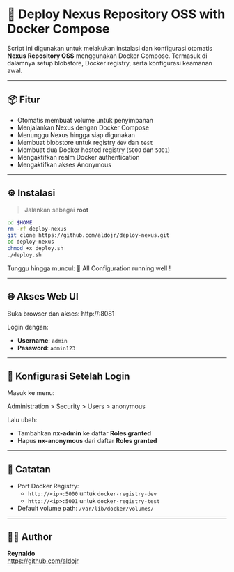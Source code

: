 # 🚀 Deploy Nexus Repository OSS with Docker Compose

Script ini digunakan untuk melakukan instalasi dan konfigurasi otomatis **Nexus Repository OSS** menggunakan Docker Compose. Termasuk di dalamnya setup blobstore, Docker registry, serta konfigurasi keamanan awal.

---

## 📦 Fitur

- Otomatis membuat volume untuk penyimpanan
- Menjalankan Nexus dengan Docker Compose
- Menunggu Nexus hingga siap digunakan
- Membuat blobstore untuk registry `dev` dan `test`
- Membuat dua Docker hosted registry (`5000` dan `5001`)
- Mengaktifkan realm Docker authentication
- Mengaktifkan akses Anonymous

---

## ⚙️ Instalasi

> Jalankan sebagai **root**

```bash
cd $HOME
rm -rf deploy-nexus
git clone https://github.com/aldojr/deploy-nexus.git
cd deploy-nexus
chmod +x deploy.sh
./deploy.sh
```

Tunggu hingga muncul:
🚀 All Configuration running well !

---

## 🌐 Akses Web UI

Buka browser dan akses:
http://<your-server-ip>:8081


Login dengan:

- **Username**: `admin`
- **Password**: `admin123`

---

## 🔐 Konfigurasi Setelah Login

Masuk ke menu:

Administration > Security > Users > anonymous


Lalu ubah:

- Tambahkan **nx-admin** ke daftar **Roles granted**
- Hapus **nx-anonymous** dari daftar **Roles granted**

---

## 📝 Catatan

- Port Docker Registry:
  - `http://<ip>:5000` untuk `docker-registry-dev`
  - `http://<ip>:5001` untuk `docker-registry-test`
- Default volume path: `/var/lib/docker/volumes/`

---

## 🧑‍💻 Author

**Reynaldo**  
https://github.com/aldojr


